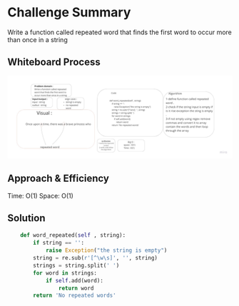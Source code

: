 # Challenge Summary
Write a function called repeated word that finds the first word to occur more than once in a string

## Whiteboard Process
![rw](./repetedword.jpg)

## Approach & Efficiency
Time: O(1)
Space: O(1)

## Solution
```py
    def word_repeated(self , string):
        if string == '':
            raise Exception("the string is empty")
        string = re.sub(r'[^\w\s]', '', string)
        strings = string.split(' ')
        for word in strings:
            if self.add(word):
                return word
        return 'No repeated words'
```
